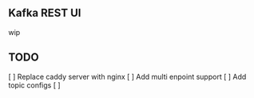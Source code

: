 ## Kafka REST UI

wip


## TODO

[ ] Replace caddy server with nginx
[ ] Add multi enpoint support
[ ] Add topic configs
[ ] 

